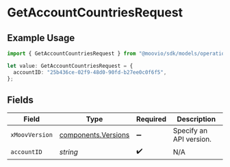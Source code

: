 # GetAccountCountriesRequest

## Example Usage

```typescript
import { GetAccountCountriesRequest } from "@moovio/sdk/models/operations";

let value: GetAccountCountriesRequest = {
  accountID: "25b436ce-02f9-48d0-90fd-b27ee0c0f6f5",
};
```

## Fields

| Field                                                      | Type                                                       | Required                                                   | Description                                                |
| ---------------------------------------------------------- | ---------------------------------------------------------- | ---------------------------------------------------------- | ---------------------------------------------------------- |
| `xMoovVersion`                                             | [components.Versions](../../models/components/versions.md) | :heavy_minus_sign:                                         | Specify an API version.                                    |
| `accountID`                                                | *string*                                                   | :heavy_check_mark:                                         | N/A                                                        |